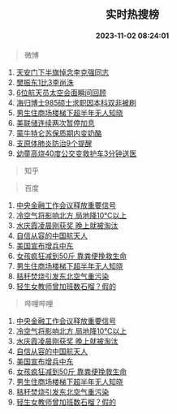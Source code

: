 <div align="center"><h2>实时热搜榜</h2><h4>2023-11-02 08:24:01</h4></div>

> 微博  

1. [天安门下半旗悼念李克强同志](https://s.weibo.com/weibo?q=%23%E5%A4%A9%E5%AE%89%E9%97%A8%E4%B8%8B%E5%8D%8A%E6%97%97%E6%82%BC%E5%BF%B5%E6%9D%8E%E5%85%8B%E5%BC%BA%E5%90%8C%E5%BF%97%23&t=31&band_rank=1&Refer=top)<br />
2. [樊振东1比3李尚洙](https://s.weibo.com/weibo?q=%23%E6%A8%8A%E6%8C%AF%E4%B8%9C1%E6%AF%943%E6%9D%8E%E5%B0%9A%E6%B4%99%23&t=31&band_rank=2&Refer=top)<br />
3. [6位航天员太空会面瞬间回顾](https://s.weibo.com/weibo?q=%236%E4%BD%8D%E8%88%AA%E5%A4%A9%E5%91%98%E5%A4%AA%E7%A9%BA%E4%BC%9A%E9%9D%A2%E7%9E%AC%E9%97%B4%E5%9B%9E%E9%A1%BE%23&t=31&band_rank=3&Refer=top)<br />
4. [海归博士985硕士求职因本科双非被刷](https://s.weibo.com/weibo?q=%23%E6%B5%B7%E5%BD%92%E5%8D%9A%E5%A3%AB985%E7%A1%95%E5%A3%AB%E6%B1%82%E8%81%8C%E5%9B%A0%E6%9C%AC%E7%A7%91%E5%8F%8C%E9%9D%9E%E8%A2%AB%E5%88%B7%23&t=31&band_rank=4&Refer=top)<br />
5. [男生住商场楼梯下超半年无人知晓](https://s.weibo.com/weibo?q=%23%E7%94%B7%E7%94%9F%E4%BD%8F%E5%95%86%E5%9C%BA%E6%A5%BC%E6%A2%AF%E4%B8%8B%E8%B6%85%E5%8D%8A%E5%B9%B4%E6%97%A0%E4%BA%BA%E7%9F%A5%E6%99%93%23&t=31&band_rank=5&Refer=top)<br />
6. [美联储连续两次暂停加息](https://s.weibo.com/weibo?q=%23%E7%BE%8E%E8%81%94%E5%82%A8%E8%BF%9E%E7%BB%AD%E4%B8%A4%E6%AC%A1%E6%9A%82%E5%81%9C%E5%8A%A0%E6%81%AF%23&t=31&band_rank=6&Refer=top)<br />
7. [蒙牛特仑苏保质期内变奶酪](https://s.weibo.com/weibo?q=%23%E8%92%99%E7%89%9B%E7%89%B9%E4%BB%91%E8%8B%8F%E4%BF%9D%E8%B4%A8%E6%9C%9F%E5%86%85%E5%8F%98%E5%A5%B6%E9%85%AA%23&t=31&band_rank=7&Refer=top)<br />
8. [支原体肺炎防治9个提醒](https://s.weibo.com/weibo?q=%23%E6%94%AF%E5%8E%9F%E4%BD%93%E8%82%BA%E7%82%8E%E9%98%B2%E6%B2%BB9%E4%B8%AA%E6%8F%90%E9%86%92%23&t=31&band_rank=8&Refer=top)<br />
9. [幼童高烧40度公交变救护车3分钟送医](https://s.weibo.com/weibo?q=%23%E5%B9%BC%E7%AB%A5%E9%AB%98%E7%83%A740%E5%BA%A6%E5%85%AC%E4%BA%A4%E5%8F%98%E6%95%91%E6%8A%A4%E8%BD%A63%E5%88%86%E9%92%9F%E9%80%81%E5%8C%BB%23&t=31&band_rank=9&Refer=top)<br />

> 知乎  


> 百度  

1. [中央金融工作会议释放重要信号](https://www.baidu.com/s?wd=%E4%B8%AD%E5%A4%AE%E9%87%91%E8%9E%8D%E5%B7%A5%E4%BD%9C%E4%BC%9A%E8%AE%AE%E9%87%8A%E6%94%BE%E9%87%8D%E8%A6%81%E4%BF%A1%E5%8F%B7&sa=fyb_news&rsv_dl=fyb_news)<br />
2. [冷空气将影响北方 局地降10℃以上](https://www.baidu.com/s?wd=%E5%86%B7%E7%A9%BA%E6%B0%94%E5%B0%86%E5%BD%B1%E5%93%8D%E5%8C%97%E6%96%B9+%E5%B1%80%E5%9C%B0%E9%99%8D10%E2%84%83%E4%BB%A5%E4%B8%8A&sa=fyb_news&rsv_dl=fyb_news)<br />
3. [水庆霞凌晨刚获奖 晚上就被淘汰](https://www.baidu.com/s?wd=%E6%B0%B4%E5%BA%86%E9%9C%9E%E5%87%8C%E6%99%A8%E5%88%9A%E8%8E%B7%E5%A5%96+%E6%99%9A%E4%B8%8A%E5%B0%B1%E8%A2%AB%E6%B7%98%E6%B1%B0&sa=fyb_news&rsv_dl=fyb_news)<br />
4. [自信从容的中国航天人](https://www.baidu.com/s?wd=%E8%87%AA%E4%BF%A1%E4%BB%8E%E5%AE%B9%E7%9A%84%E4%B8%AD%E5%9B%BD%E8%88%AA%E5%A4%A9%E4%BA%BA&sa=fyb_news&rsv_dl=fyb_news)<br />
5. [美国宣布增兵中东](https://www.baidu.com/s?wd=%E7%BE%8E%E5%9B%BD%E5%AE%A3%E5%B8%83%E5%A2%9E%E5%85%B5%E4%B8%AD%E4%B8%9C&sa=fyb_news&rsv_dl=fyb_news)<br />
6. [女孩疯狂减到50斤 靠粪便挽救生命](https://www.baidu.com/s?wd=%E5%A5%B3%E5%AD%A9%E7%96%AF%E7%8B%82%E5%87%8F%E5%88%B050%E6%96%A4+%E9%9D%A0%E7%B2%AA%E4%BE%BF%E6%8C%BD%E6%95%91%E7%94%9F%E5%91%BD&sa=fyb_news&rsv_dl=fyb_news)<br />
7. [男生住商场楼梯下超半年无人知晓](https://www.baidu.com/s?wd=%E7%94%B7%E7%94%9F%E4%BD%8F%E5%95%86%E5%9C%BA%E6%A5%BC%E6%A2%AF%E4%B8%8B%E8%B6%85%E5%8D%8A%E5%B9%B4%E6%97%A0%E4%BA%BA%E7%9F%A5%E6%99%93&sa=fyb_news&rsv_dl=fyb_news)<br />
8. [秸秆焚烧引发东北空气重污染](https://www.baidu.com/s?wd=%E7%A7%B8%E7%A7%86%E7%84%9A%E7%83%A7%E5%BC%95%E5%8F%91%E4%B8%9C%E5%8C%97%E7%A9%BA%E6%B0%94%E9%87%8D%E6%B1%A1%E6%9F%93&sa=fyb_news&rsv_dl=fyb_news)<br />
9. [轻生女教师曾加班数石榴？假的](https://www.baidu.com/s?wd=%E8%BD%BB%E7%94%9F%E5%A5%B3%E6%95%99%E5%B8%88%E6%9B%BE%E5%8A%A0%E7%8F%AD%E6%95%B0%E7%9F%B3%E6%A6%B4%EF%BC%9F%E5%81%87%E7%9A%84&sa=fyb_news&rsv_dl=fyb_news)<br />

> 哔哩哔哩  

1. [中央金融工作会议释放重要信号](https://www.baidu.com/s?wd=%E4%B8%AD%E5%A4%AE%E9%87%91%E8%9E%8D%E5%B7%A5%E4%BD%9C%E4%BC%9A%E8%AE%AE%E9%87%8A%E6%94%BE%E9%87%8D%E8%A6%81%E4%BF%A1%E5%8F%B7&sa=fyb_news&rsv_dl=fyb_news)<br />
2. [冷空气将影响北方 局地降10℃以上](https://www.baidu.com/s?wd=%E5%86%B7%E7%A9%BA%E6%B0%94%E5%B0%86%E5%BD%B1%E5%93%8D%E5%8C%97%E6%96%B9+%E5%B1%80%E5%9C%B0%E9%99%8D10%E2%84%83%E4%BB%A5%E4%B8%8A&sa=fyb_news&rsv_dl=fyb_news)<br />
3. [水庆霞凌晨刚获奖 晚上就被淘汰](https://www.baidu.com/s?wd=%E6%B0%B4%E5%BA%86%E9%9C%9E%E5%87%8C%E6%99%A8%E5%88%9A%E8%8E%B7%E5%A5%96+%E6%99%9A%E4%B8%8A%E5%B0%B1%E8%A2%AB%E6%B7%98%E6%B1%B0&sa=fyb_news&rsv_dl=fyb_news)<br />
4. [自信从容的中国航天人](https://www.baidu.com/s?wd=%E8%87%AA%E4%BF%A1%E4%BB%8E%E5%AE%B9%E7%9A%84%E4%B8%AD%E5%9B%BD%E8%88%AA%E5%A4%A9%E4%BA%BA&sa=fyb_news&rsv_dl=fyb_news)<br />
5. [美国宣布增兵中东](https://www.baidu.com/s?wd=%E7%BE%8E%E5%9B%BD%E5%AE%A3%E5%B8%83%E5%A2%9E%E5%85%B5%E4%B8%AD%E4%B8%9C&sa=fyb_news&rsv_dl=fyb_news)<br />
6. [女孩疯狂减到50斤 靠粪便挽救生命](https://www.baidu.com/s?wd=%E5%A5%B3%E5%AD%A9%E7%96%AF%E7%8B%82%E5%87%8F%E5%88%B050%E6%96%A4+%E9%9D%A0%E7%B2%AA%E4%BE%BF%E6%8C%BD%E6%95%91%E7%94%9F%E5%91%BD&sa=fyb_news&rsv_dl=fyb_news)<br />
7. [男生住商场楼梯下超半年无人知晓](https://www.baidu.com/s?wd=%E7%94%B7%E7%94%9F%E4%BD%8F%E5%95%86%E5%9C%BA%E6%A5%BC%E6%A2%AF%E4%B8%8B%E8%B6%85%E5%8D%8A%E5%B9%B4%E6%97%A0%E4%BA%BA%E7%9F%A5%E6%99%93&sa=fyb_news&rsv_dl=fyb_news)<br />
8. [秸秆焚烧引发东北空气重污染](https://www.baidu.com/s?wd=%E7%A7%B8%E7%A7%86%E7%84%9A%E7%83%A7%E5%BC%95%E5%8F%91%E4%B8%9C%E5%8C%97%E7%A9%BA%E6%B0%94%E9%87%8D%E6%B1%A1%E6%9F%93&sa=fyb_news&rsv_dl=fyb_news)<br />
9. [轻生女教师曾加班数石榴？假的](https://www.baidu.com/s?wd=%E8%BD%BB%E7%94%9F%E5%A5%B3%E6%95%99%E5%B8%88%E6%9B%BE%E5%8A%A0%E7%8F%AD%E6%95%B0%E7%9F%B3%E6%A6%B4%EF%BC%9F%E5%81%87%E7%9A%84&sa=fyb_news&rsv_dl=fyb_news)<br />
